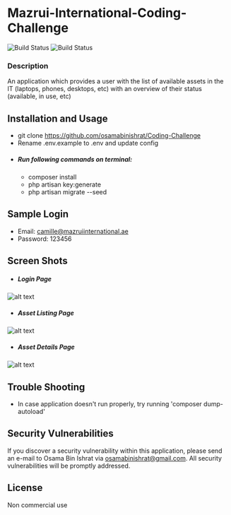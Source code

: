 # Mazrui-International-Coding-Challenge

![Build Status](https://travis-ci.org/joemccann/dillinger.svg?branch=master)
![Build Status](https://poser.pugx.org/laravel/framework/license.svg)
### Description
An application which provides a user with the list of available assets in the IT (laptops, phones, desktops, etc) with an overview of their status (available, in use, etc)

## Installation and Usage
- git clone https://github.com/osamabinishrat/Coding-Challenge
- Rename .env.example to .env and update config
- ##### Run following commands on terminal:
    - composer install
    - php artisan key:generate
    - php artisan migrate --seed
    
## Sample Login
- Email: camille@mazruiinternational.ae
- Password: 123456
## Screen Shots
- ##### Login Page
![alt text](https://i.ibb.co/6JRjdY4/1.png)

- ##### Asset Listing Page
![alt text](https://i.ibb.co/tLQ6mkP/2.png)

- ##### Asset Details Page
![alt text](https://i.ibb.co/m9SDxKr/3.png)

## Trouble Shooting
- In case application doesn't run properly, try running 'composer dump-autoload'

## Security Vulnerabilities
If you discover a security vulnerability within this application, please send an e-mail to Osama Bin Ishrat via osamabinishrat@gmail.com. All security vulnerabilities will be promptly addressed.

## License
Non commercial use
